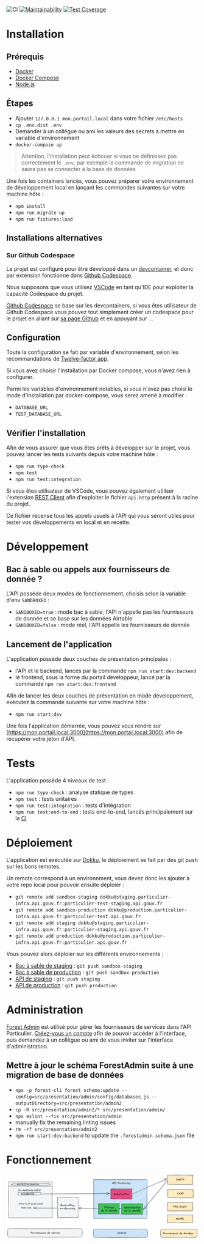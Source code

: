 ![CI](https://github.com/betagouv/api-particulier-monolith/actions/workflows/test.yml/badge.svg)
[![Maintainability](https://api.codeclimate.com/v1/badges/3df2ced309795305856f/maintainability)](https://codeclimate.com/github/betagouv/api-particulier-monolith/maintainability)
[![Test Coverage](https://api.codeclimate.com/v1/badges/3df2ced309795305856f/test_coverage)](https://codeclimate.com/github/betagouv/api-particulier-monolith/test_coverage)

# Installation

## Prérequis

- [Docker](https://www.docker.com/community-edition)
- [Docker Compose](https://docs.docker.com/compose/install/)
- [Node.js](https://nodejs.org/en/)

## Étapes

- Ajouter `127.0.0.1 mon.portail.local` dans votre fichier `/etc/hosts`
- `cp .env.dist .env`
- Demander à un collègue ou ami les valeurs des secrets à mettre en variable d'environnement
- `docker-compose up`

> Attention, l'installation peut échouer si vous ne définissez pas correctement le `.env`, par exemple la commande de migration ne saura pas se connecter à la base de données

Une fois les containers lancés, vous pouvez préparer votre environnement de développement local en lançant les commandes suivantes sur votre machine hôte :
- `npm install`
- `npm run migrate up`
- `npm run fixtures:load`

## Installations alternatives

### Sur Github Codespace

Le projet est configuré pour être développé dans un [devcontainer](https://code.visualstudio.com/docs/remote/containers), et donc par extension fonctionne dans [Github Codespace](https://github.com/features/codespaces).

Nous supposons que vous utilisez [VSCode](https://code.visualstudio.com/) en tant qu'IDE pour exploiter la capacité Codespace du projet.

[Github Codespace](https://github.com/features/codespaces) se base sur les devcontainers, si vous êtes utilisateur de Github Codespace vous pouvez tout simplement créer un codespace pour le projet en allant sur [sa page Github](https://github.com/betagouv/api-particulier) et en appuyant sur `.`.

## Configuration

Toute la configuration se fait par variable d'environnement, selon les recommandations de [Twelve-factor app](https://12factor.net/fr/).

Si vous avez choisir l'installation par Docker compose, vous n'avez rien à configurer.

Parmi les variables d'environnement notables, si vous n'avez pas choisi le mode d'installation par docker-compose, vous serez amené à modifier :
- `DATABASE_URL`
- `TEST_DATABASE_URL`

## Vérifier l'installation

Afin de vous assurer que vous êtes prêts à développer sur le projet, vous pouvez lancer les tests suivants depuis votre machine hôte :
- `npm run type-check`
- `npm test`
- `npm run test:integration`

Si vous êtes utilisateur de VSCode, vous pouvez également utiliser l'extension [REST Client](https://marketplace.visualstudio.com/items?itemName=humao.rest-client) afin d'exploiter le fichier `api.http` présent à la racine du projet.

Ce fichier recense tous les appels usuels à l'API qui vous seront utiles pour tester vos développements en local et en recette.

# Développement

## Bac à sable ou appels aux fournisseurs de donnée ?

L'API possède deux modes de fonctionnement, choisis selon la variable d'env `SANDBOXED` :
- `SANDBOXED=true` : mode bac à sable, l'API n'appelle pas les fournisseurs de donnée et se base sur les données Airtable
- `SANDBOXED=false` : mode réel, l'API appelle les fournisseurs de donnée

## Lancement de l'application

L'application possède deux couches de présentation principales :
- l'API et le backend, lancés par la commande `npm run start:dev:backend`
- le frontend, sous la forme du portail développeur, lancé par la commande `npm run start:dev:frontend`

Afin de lancer les deux couches de présentation en mode développement, exécutez la commande suivante sur votre machine hôte :
- `npm run start:dev`

Une fois l'application démarrée, vous pouvez vous rendre sur [https://mon.portail.local:3000](https://mon.portail.local:3000) afin de récupérer votre jeton d'API.

# Tests

L'application possède 4 niveaux de test :
- `npm run type-check` : analyse statique de types
- `npm test` : tests unitaires
- `npm run test:integration` : tests d'intégration
- `npm run test:end-to-end` : tests end-to-end, lancés principalement sur la [CI](https://github.com/betagouv/api-particulier/actions)

# Déploiement

L'application est exécutée sur [Dokku](), le déploiement se fait par des git push sur les bons remotes.

Un remote correspond à un environnment, vous devez donc les ajouter à votre repo local pour pouvoir ensuite déploier :
- `git remote add sandbox-staging dokku@staging.particulier-infra.api.gouv.fr:particulier-test-staging.api.gouv.fr`
- `git remote add sandbox-production dokku@production.particulier-infra.api.gouv.fr:particulier-test.api.gouv.fr`
- `git remote add staging dokku@staging.particulier-infra.api.gouv.fr:particulier-staging.api.gouv.fr`
- `git remote add production dokku@production.particulier-infra.api.gouv.fr:particulier.api.gouv.fr`

Vous pouvez alors déploier sur les différents environnements :
- [Bac à sable de staging](https://particulier-test-staging.api.gouv.fr) : `git push sandbox-staging`
- [Bac à sable de production](https://particulier-test.api.gouv.fr) : `git push sandbox-production`
- [API de staging](https://particulier-staging.api.gouv.fr) : `git push staging`
- [API de production](https://particulier.api.gouv.fr) : `git push production`

# Administration

[Forest Admin](https://www.forestadmin.com/) est utilisé pour gérer les fournisseurs de services dans l'API Particulier.
[Créez-vous un compte](https://app.forestadmin.com/signup) afin de pouvoir accéder à l'interface, puis demandez à un collègue ou ami de vous inviter sur l'interface d'administration.

## Mettre à jour le schéma ForestAdmin suite à une migration de base de données

- `npx -p forest-cli forest schema:update --config=src/presentation/admin/config/databases.js --outputDirectory=src/presentation/admin2`
- `cp -R src/presentation/admin2/* src/presentation/admin/`
- `npx eslint --fix src/presentation/admin`
- manually fix the remaining linting issues
- `rm -rf src/presentation/admin2`
- `npm run start:dev:backend` to update the `.forestadmin-schema.json` file

# Fonctionnement

![](./docs/fonctionnel.png)
